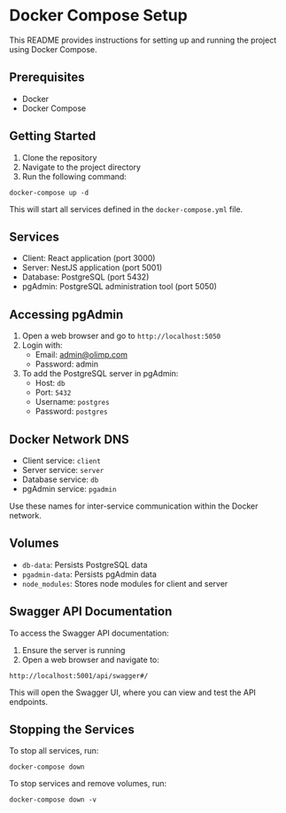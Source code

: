 # Docker Compose Setup

This README provides instructions for setting up and running the project using Docker Compose.

## Prerequisites

- Docker
- Docker Compose

## Getting Started

1. Clone the repository
2. Navigate to the project directory
3. Run the following command:

```
docker-compose up -d
```

This will start all services defined in the `docker-compose.yml` file.

## Services

- Client: React application (port 3000)
- Server: NestJS application (port 5001)
- Database: PostgreSQL (port 5432)
- pgAdmin: PostgreSQL administration tool (port 5050)

## Accessing pgAdmin

1. Open a web browser and go to `http://localhost:5050`
2. Login with:
   - Email: admin@olimp.com
   - Password: admin
3. To add the PostgreSQL server in pgAdmin:
   - Host: `db`
   - Port: `5432`
   - Username: `postgres`
   - Password: `postgres`

## Docker Network DNS

- Client service: `client`
- Server service: `server`
- Database service: `db`
- pgAdmin service: `pgadmin`

Use these names for inter-service communication within the Docker network.

## Volumes

- `db-data`: Persists PostgreSQL data
- `pgadmin-data`: Persists pgAdmin data
- `node_modules`: Stores node modules for client and server

## Swagger API Documentation

To access the Swagger API documentation:

1. Ensure the server is running
2. Open a web browser and navigate to:

```
http://localhost:5001/api/swagger#/
```

This will open the Swagger UI, where you can view and test the API endpoints.

## Stopping the Services

To stop all services, run:

```
docker-compose down
```

To stop services and remove volumes, run:

```
docker-compose down -v
```